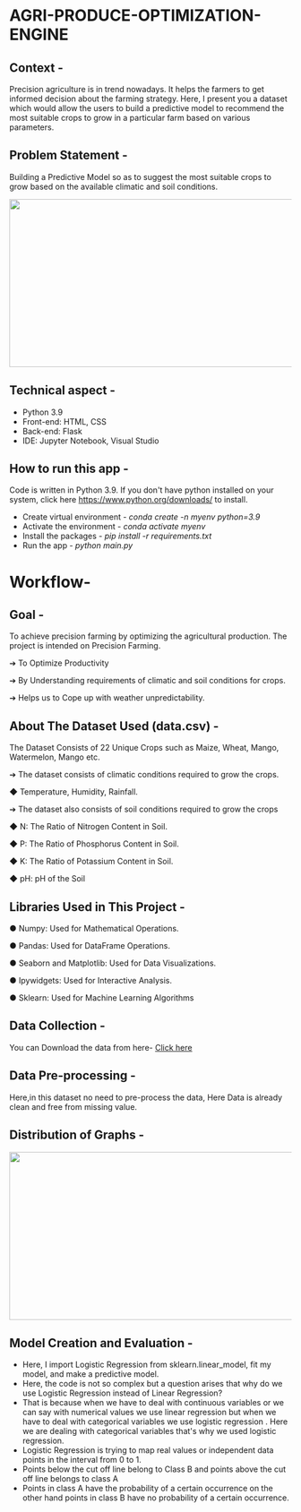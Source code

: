 # AGRI-PRODUCE-OPTIMIZATION-ENGINE
## Context -
Precision agriculture is in trend nowadays. It helps the farmers to get informed decision about the farming strategy. Here, I present you a dataset which would allow the users to build a predictive model to recommend the most suitable crops to grow in a particular farm based on various parameters.
## Problem Statement -
Building a Predictive Model so as to suggest the most suitable crops to grow based on the available climatic and soil conditions.

<img align = "center" height = "300" width = "800" src = "https://user-images.githubusercontent.com/84726790/166432628-9aa89fd6-79aa-46a9-8484-f21887fb17d7.jpg">

## Technical aspect -
*  Python 3.9
*	Front-end: HTML, CSS
*	Back-end: Flask
*	IDE: Jupyter Notebook, Visual Studio

## How to run this app -
Code is written in Python 3.9. If you don't have python installed on your system, click here https://www.python.org/downloads/ to install.
* Create virtual environment - *conda create -n myenv python=3.9*
*	Activate the environment - *conda activate myenv*
*	Install the packages - *pip install -r requirements.txt*
*	Run the app - *python main.py*

# Workflow-
## Goal -
To achieve precision farming by optimizing the agricultural production.
The project is intended on Precision Farming.

➔ To Optimize Productivity

➔ By Understanding requirements of climatic and soil conditions for crops.

➔ Helps us to Cope up with weather unpredictability.
## About The Dataset Used (data.csv) -
The Dataset Consists of 22 Unique Crops such as Maize, Wheat, Mango, Watermelon, Mango etc.

➔ The dataset consists of climatic conditions required to grow the crops.

   ◆ Temperature, Humidity, Rainfall.
   

➔ The dataset also consists of soil conditions required to grow the crops

   ◆ N: The Ratio of Nitrogen Content in Soil.
   
   ◆ P: The Ratio of Phosphorus Content in Soil.
   
   ◆ K: The Ratio of Potassium Content in Soil.
   
   ◆ pH: pH of the Soil
   
   ## Libraries Used in This Project - 
   
● Numpy: Used for Mathematical Operations.

● Pandas: Used for DataFrame Operations.

● Seaborn and Matplotlib: Used for Data Visualizations.

● Ipywidgets: Used for Interactive Analysis.

● Sklearn: Used for Machine Learning Algorithms
   
   ## Data Collection -
   You can Download the data from here- [Click here](https://www.kaggle.com/datasets/atharvaingle/crop-recommendation-dataset)
   
  ## Data Pre-processing -
  Here,in this dataset no need to pre-process the data, Here Data is already clean and free from missing value.
  
  ## Distribution of Graphs -
  <img align = "center" height = "300" width = "700" src = "https://user-images.githubusercontent.com/84726790/183288480-01fb439b-9ae8-4239-9462-aa51e29bf68b.png">

  ## Model Creation and Evaluation -
  * Here, I import Logistic Regression from sklearn.linear_model, fit my model, and make a predictive model.
  * Here, the code is not so complex but a question arises that why do we use Logistic Regression instead of Linear Regression?
 * That is because when we have to deal with continuous variables or we can say with numerical values we use linear regression but when we have to deal with categorical variables we use logistic regression . Here we are dealing with categorical variables that's why we used logistic regression.
 * Logistic Regression is trying to map real values or independent data points in the interval from 0 to 1.
 * Points below the cut off line belong to Class B and points above the cut off line belongs to class A
 * Points in class A have the probability of a certain occurrence on the other hand points in class B have no probability of a certain occurrence.


 

